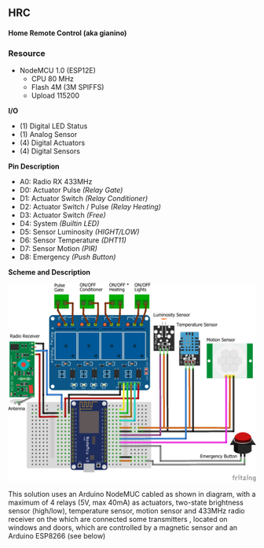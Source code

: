## HRC
#### Home Remote Control (aka gianino)

### Resource

* NodeMCU 1.0 (ESP12E)
    * CPU 80 MHz
    * Flash 4M (3M SPIFFS)
    * Upload 115200

**I/O**
    
* (1) Digital LED Status
* (1) Analog Sensor
* (4) Digital Actuators
* (4) Digital Sensors

**Pin Description**

* A0: Radio RX 433MHz
* D0: Actuator Pulse _(Relay Gate)_
* D1: Actuator Switch _(Relay Conditioner)_
* D2: Actuator Switch / Pulse _(Relay Heating)_
* D3: Actuator Switch _(Free)_
* D4: System _(Builtin LED)_
* D5: Sensor Luminosity _(HIGHT/LOW)_
* D6: Sensor Temperature _(DHT11)_
* D7: Sensor Motion _(PIR)_
* D8: Emergency _(Push Button)_

**Scheme and Description**

![Cabling Scheme](https://github.com/fvlgnn/HRC/blob/master/arduino/NodeMUC/schemes/hrc_nodemuc_prod_bb.png)

This solution uses an Arduino NodeMUC cabled as shown in diagram, with a maximum of 4 relays (5V, max 40mA) as actuators, two-state brightness sensor (high/low), temperature sensor, motion sensor and 433MHz radio receiver on the which are connected some transmitters , located on windows and doors, which are controlled by a magnetic sensor and an Arduino ESP8266 (see below)
